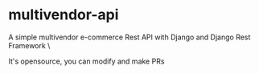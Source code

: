 # multivendor-api
A simple multivendor e-commerce Rest API with Django and Django Rest Framework \

It's opensource, you can modify and make PRs

